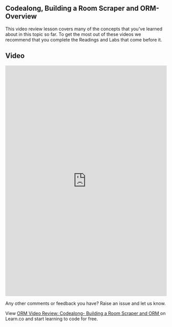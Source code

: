 ## Codealong, Building a Room Scraper and ORM- Overview
This video review lesson covers many of the concepts that you've learned about in this topic so far. To get the most out of these videos we recommend that you complete the Readings and Labs that come before it. 

## Video
<iframe width="100%" height="720" src="https://www.youtube.com/embed/1eIgKGukBlg?rel=0&amp;showinfo=0" frameborder="0" allowfullscreen></iframe>

Any other comments or feedback you have? Raise an issue and let us know. 
<p class='util--hide'>View <a href='https://learn.co/lessons/orm-video-review-codealong-building-a-room-scraper-and-orm'>ORM Video Review: Codealong- Building a Room Scraper and ORM </a> on Learn.co and start learning to code for free.</p>
